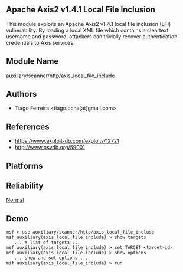 ## Apache Axis2 v1.4.1 Local File Inclusion

This module exploits an Apache Axis2 v1.4.1 local file 
inclusion (LFI) vulnerability. By loading a local XML file 
which contains a cleartext username and password, attackers 
can trivially recover authentication credentials to Axis 
services.


## Module Name
auxiliary/scanner/http/axis_local_file_include

## Authors
* Tiago Ferreira <tiago.ccna[at]gmail.com>


## References
* https://www.exploit-db.com/exploits/12721
* http://www.osvdb.org/59001




## Platforms


## Reliability
[Normal](https://github.com/rapid7/metasploit-framework/wiki/Exploit-Ranking)

## Demo

```
msf > use auxiliary/scanner/http/axis_local_file_include
msf auxiliary(axis_local_file_include) > show targets
   ... a list of targets ...
msf auxiliary(axis_local_file_include) > set TARGET <target-id>
msf auxiliary(axis_local_file_include) > show options
   ... show and set options ...
msf auxiliary(axis_local_file_include) > run
```
    
    